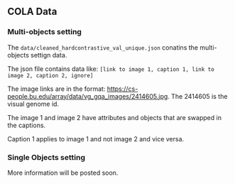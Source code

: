 ## COLA Data


### Multi-objects setting
The `data/cleaned_hardcontrastive_val_unique.json` conatins the multi-objects settign data. 

The json file contains data like:
`[link to image 1, caption 1, link to image 2, caption 2, ignore]`

The image links are in the format: https://cs-people.bu.edu/array/data/vg_gqa_images/2414605.jpg. The 2414605 is the visual genome id.

The image 1 and image 2 have attributes and objects that are swapped in the captions.

Caption 1 applies to image 1 and not image 2 and vice versa. 

### Single Objects setting
More information will be posted soon. 
